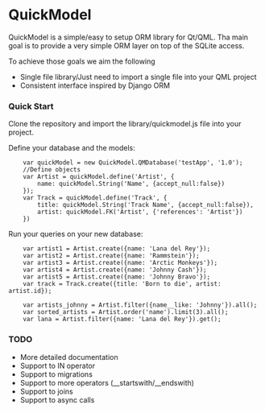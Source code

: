 # QuickModel

QuickModel is a simple/easy to setup ORM library for Qt/QML.
Tha main goal is to provide a very simple ORM layer on top of the SQLite access.

To achieve those goals we aim the following

  - Single file library/Just need to import a single file into your QML project
  - Consistent interface inspired by Django ORM

### Quick Start
Clone the repository and import the library/quickmodel.js file into your project.

Define your database and the models:

        var quickModel = new QuickModel.QMDatabase('testApp', '1.0');
        //Define objects
        var Artist = quickModel.define('Artist', {
            name: quickModel.String('Name', {accept_null:false})
        });
        var Track = quickModel.define('Track', {
            title: quickModel.String('Track Name', {accept_null:false}),
            artist: quickModel.FK('Artist', {'references': 'Artist'})
        })

Run your queries on your new database:

        var artist1 = Artist.create({name: 'Lana del Rey'});
        var artist2 = Artist.create({name: 'Rammstein'});
        var artist3 = Artist.create({name: 'Arctic Monkeys'});
        var artist4 = Artist.create({name: 'Johnny Cash'});
        var artist5 = Artist.create({name: 'Johnny Bravo'});
        var track = Track.create({title: 'Born to die', artist: artist.id});
        
        var artists_johnny = Artist.filter({name__like: 'Johnny'}).all();
        var sorted_artists = Artist.order('name').limit(3).all();
        var lana = Artist.filter({name: 'Lana del Rey'}).get();

### TODO
  - More detailed documentation
  - Support to IN operator
  - Support to migrations
  - Support to more operators (__startswith/__endswith)
  - Support to joins
  - Support to async calls
